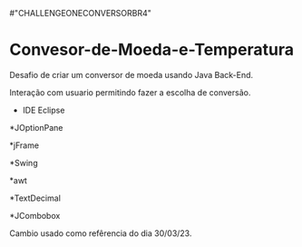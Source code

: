 #"CHALLENGEONECONVERSORBR4"

# Convesor-de-Moeda-e-Temperatura

Desafio de criar um conversor de moeda usando Java Back-End.

Interação com usuario permitindo fazer a escolha de conversão.


* IDE Eclipse

*JOptionPane

*jFrame

*Swing

*awt

*TextDecimal

*JCombobox

Cambio usado como refêrencia do dia 30/03/23.


